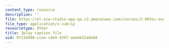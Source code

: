 ```yaml
---
content_type: resource
description: ''
file: https://ol-ocw-studio-app-qa.s3.amazonaws.com/courses/2-003sc-engineering-dynamics-fall-2011/9713dd88ccaec4e9d36faaeeb15a0ab8_NHedXxUO-Bg.srt
file_type: application/x-subrip
resourcetype: Other
title: 3play caption file
uid: 9713dd88-ccae-c4e9-d36f-aaeeb15a0ab8
---
```

